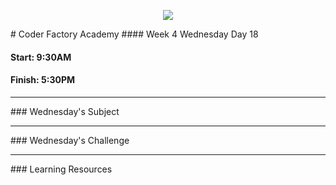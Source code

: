 <p align="center"><img src="https://github.com/coder-factory-academy/cf-guidline-css/blob/master/CFA.png"></p>
# Coder Factory Academy
#### Week 4 Wednesday Day 18

#### Start: 9:30AM
#### Finish: 5:30PM
<hr>
### Wednesday's Subject




<hr>
### Wednesday's Challenge


<hr>
### Learning Resources

